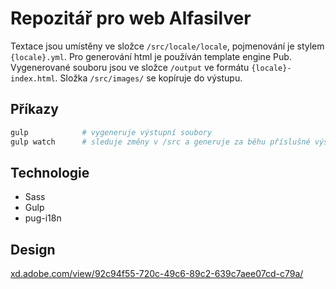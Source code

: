 # Repozitář pro web Alfasilver

Textace jsou umístěny ve složce `/src/locale/locale`, pojmenování je stylem `{locale}.yml`. Pro generování html je používán template engine Pub. Vygenerované souboru jsou ve složce `/output` ve formátu `{locale}-index.html`. Složka `/src/images/` se kopíruje do výstupu.

## Příkazy

```bash
gulp            # vygeneruje výstupní soubory
gulp watch      # sleduje změny v /src a generuje za běhu příslušné výstupy
```

## Technologie

-   Sass
-   Gulp
-   pug-i18n

## Design

[xd.adobe.com/view/92c94f55-720c-49c6-89c2-639c7aee07cd-c79a/](xd.adobe.com/view/92c94f55-720c-49c6-89c2-639c7aee07cd-c79a/)
